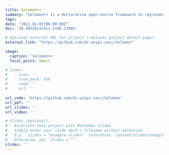 ```yaml
---
title: Solomon++
summary: "Solomon++ is a declarative open-source framework to represent hierarchical smart environments, user-set goals and customisable energy-aware mediation policies to reconcile contrasting (user and/or global) goals and relative actuator settings, encompassing multiple IoT systems considering also user roles and sustainability objectives."
tags:
date: "2021-01-01T00:00:00Z"
doi: '10.48550/arXiv.2106.13083'

# Optional external URL for project (replaces project detail page).
external_link: "https://github.com/di-unipi-socc/Solomon"

image:
  caption: 'Solomon++'
  focal_point: Smart

# links:
#   - icon: ''
#     icon_pack: fab
#     name: ''
#     url: ''
  
url_code: 'https://github.com/di-unipi-socc/Solomon'
url_pdf: ''
url_slides: ''
url_video: ''

# Slides (optional).
#   Associate this project with Markdown slides.
#   Simply enter your slide deck's filename without extension.
#   E.g. `slides = "example-slides"` references `content/slides/example-slides.md`.
#   Otherwise, set `slides = ""`.
slides: ''
---
```

<!-- Here you can insert a description -->
